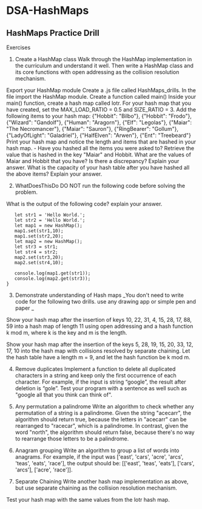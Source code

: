 # DSA-HashMaps

## HashMaps Practice Drill

Exercises

1. Create a HashMap class
   Walk through the HashMap implementation in the curriculum and understand it well. Then write a HashMap class and its core functions with open addressing as the collision resolution mechanism.

Export your HashMap module
Create a .js file called HashMaps_drills. In the file import the HashMap module. Create a function called main()
Inside your main() function, create a hash map called lotr.
For your hash map that you have created, set the MAX_LOAD_RATIO = 0.5 and SIZE_RATIO = 3.
Add the following items to your hash map: {"Hobbit": "Bilbo"}, {"Hobbit": "Frodo"}, {"Wizard": "Gandolf"}, {"Human": "Aragorn"}, {"Elf": "Legolas"}, {"Maiar": "The Necromancer"}, {"Maiar": "Sauron"}, {"RingBearer": "Gollum"}, {"LadyOfLight": "Galadriel"}, {"HalfElven": "Arwen"}, {"Ent": "Treebeard"}
Print your hash map and notice the length and items that are hashed in your hash map. - Have you hashed all the items you were asked to?
Retrieve the value that is hashed in the key "Maiar" and Hobbit.
What are the values of Maiar and Hobbit that you have? Is there a discrepancy? Explain your answer.
What is the capacity of your hash table after you have hashed all the above items? Explain your answer.

2. WhatDoesThisDo
   DO NOT run the following code before solving the problem.

What is the output of the following code? explain your answer.

```const WhatDoesThisDo = function(){
   let str1 = 'Hello World.';
   let str2 = 'Hello World.';
   let map1 = new HashMap();
   map1.set(str1,10);
   map1.set(str2,20);
   let map2 = new HashMap();
   let str3 = str1;
   let str4 = str2;
   map2.set(str3,20);
   map2.set(str4,10);

   console.log(map1.get(str1));
   console.log(map2.get(str3));
}
```

3. Demonstrate understanding of Hash maps
   _You don't need to write code for the following two drills. use any drawing app or simple pen and paper _

Show your hash map after the insertion of keys 10, 22, 31, 4, 15, 28, 17, 88, 59 into a hash map of length 11 using open addressing and a hash function k mod m, where k is the key and m is the length.

Show your hash map after the insertion of the keys 5, 28, 19, 15, 20, 33, 12, 17, 10 into the hash map with collisions resolved by separate chaining. Let the hash table have a length m = 9, and let the hash function be k mod m.

4. Remove duplicates
   Implement a function to delete all duplicated characters in a string and keep only the first occurrence of each character. For example, if the input is string “google”, the result after deletion is “gole”. Test your program with a sentence as well such as "google all that you think can think of".

5. Any permutation a palindrome
   Write an algorithm to check whether any permutation of a string is a palindrome. Given the string "acecarr", the algorithm should return true, because the letters in "acecarr" can be rearranged to "racecar", which is a palindrome. In contrast, given the word "north", the algorithm should return false, because there's no way to rearrange those letters to be a palindrome.

6. Anagram grouping
   Write an algorithm to group a list of words into anagrams. For example, if the input was ['east', 'cars', 'acre', 'arcs', 'teas', 'eats', 'race'], the output should be: [['east', 'teas', 'eats'], ['cars', 'arcs'], ['acre', 'race']].

7. Separate Chaining
   Write another hash map implementation as above, but use separate chaining as the collision resolution mechanism.

Test your hash map with the same values from the lotr hash map.
